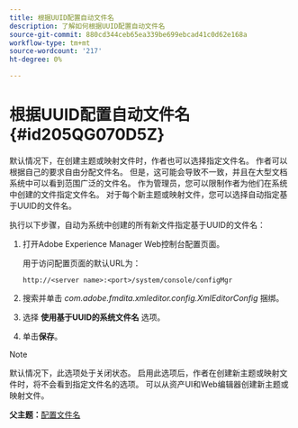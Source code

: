 ```yaml
---
title: 根据UUID配置自动文件名
description: 了解如何根据UUID配置自动文件名
source-git-commit: 880cd344ceb65ea339be699ebcad41c0d62e168a
workflow-type: tm+mt
source-wordcount: '217'
ht-degree: 0%

---
```


# 根据UUID配置自动文件名 {#id205QG070D5Z}

默认情况下，在创建主题或映射文件时，作者也可以选择指定文件名。 作者可以根据自己的要求自由分配文件名。 但是，这可能会导致不一致，并且在大型文档系统中可以看到范围广泛的文件名。 作为管理员，您可以限制作者为他们在系统中创建的文件指定文件名。 对于每个新主题或映射文件，您可以选择自动指定基于UUID的文件名。

执行以下步骤，自动为系统中创建的所有新文件指定基于UUID的文件名：

1. 打开Adobe Experience Manager Web控制台配置页面。

   用于访问配置页面的默认URL为：

   ```http
   http://<server name>:<port>/system/console/configMgr
   ```

1. 搜索并单击 *com.adobe.fmdita.xmleditor.config.XmlEditorConfig* 捆绑。

1. 选择 **使用基于UUID的系统文件名** 选项。

1. 单击&#x200B;**保存**。


>[!NOTE]
>
> 默认情况下，此选项处于关闭状态。 启用此选项后，作者在创建新主题或映射文件时，将不会看到指定文件名的选项。 可以从资产UI和Web编辑器创建新主题或映射文件。

**父主题：**[&#x200B;配置文件名](conf-file-names.md)
